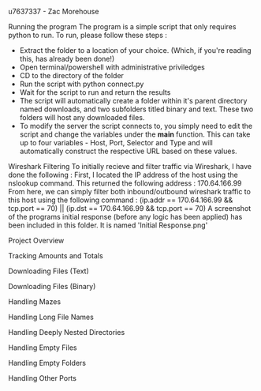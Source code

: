 u7637337 - Zac Morehouse   

Running the program
The program is a simple script that only requires python to run. To run, please follow these steps :
- Extract the folder to a location of your choice. (Which, if you're reading this, has already been done!)
- Open terminal/powershell with administrative priviledges 
- CD to the directory of the folder
- Run the script with python connect.py 
- Wait for the script to run and return the results
- The script will automatically create a folder within it's parent directory named downloads, and two subfolders titled binary and text. These two folders will host any downloaded files. 
- To modify the server the script connects to, you simply need to edit the script and change the variables under the __main__ function. This can take up to four variables - Host, Port, Selector and Type and will automatically construct the respective URL based on these values. 

Wireshark Filtering
To initially recieve and filter traffic via Wireshark, I have done the following :
First, I located the IP address of the host using the nslookup command. This returned the following address : 170.64.166.99 
From here, we can simply filter both inbound/outbound wireshark traffic to this host using the following command : (ip.addr == 170.64.166.99 && tcp.port == 70) || (ip.dst == 170.64.166.99 && tcp.port == 70)
A screenshot of the programs initial response (before any logic has been applied) has been included in this folder. It is named  'Initial Response.png' 

Project Overview

Tracking Amounts and Totals

Downloading Files (Text)

Downloading Files (Binary)

Handling Mazes

Handling Long File Names

Handling Deeply Nested Directories

Handling Empty Files

Handling Empty Folders

Handling Other Ports


